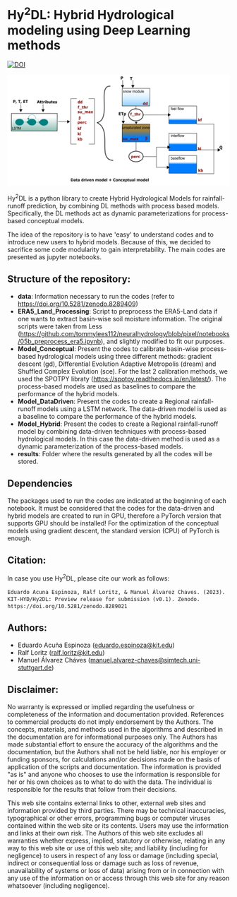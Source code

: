 # Hy<sup>2</sup>DL: Hybrid Hydrological modeling using Deep Learning methods

[![DOI](https://zenodo.org/badge/684006081.svg)](https://zenodo.org/badge/latestdoi/684006081)

![HybridModel](LSTM_SHM.png)

Hy<sup>2</sup>DL is a python library to create Hybrid Hydrological Models for rainfall-runoff prediction, by combining DL methods with process based models. Specifically, the DL methods act as dynamic parameterizations for process-based conceptual models.

The idea of the repository is to have 'easy' to understand codes and to introduce new users to hybrid models. Because of this, we decided to sacrifice some code modularity to gain interpretability. The main codes are presented as jupyter notebooks.

## Structure of the repository:

- **data**: Information necessary to run the codes (refer to https://doi.org/10.5281/zenodo.8289409)
- **ERA5_Land_Processing**: Script to preprocess the ERA5-Land data if one wants to extract basin-wise soil moisture information. The original scripts were taken from Less (https://github.com/tommylees112/neuralhydrology/blob/pixel/notebooks/05b_preprocess_era5.ipynb), and slightly modified to fit our purposes.
- **Model_Conceptual**: Present the codes to calibrate basin-wise process-based hydrological models using three different methods: gradient descent (gd), Differential Evolution Adaptive Metropolis (dream) and Shuffled Complex Evolution (sce). For the last 2 calibration methods, we used the SPOTPY libraty (https://spotpy.readthedocs.io/en/latest/). The process-based models are used as baselines to compare the performance of the hybrid models.
- **Model_DataDriven**: Present the codes to create a Regional rainfall-runoff models using a LSTM network. The data-driven model is used as a baseline to compare the performance of the hybrid models. 
- **Model_Hybrid**: Present the codes to create a Regional rainfall-runoff model by combining data-driven techniques with process-based hydrological models. In this case the data-driven method is used as a dynamic parameterization of the process-based models.
- **results**: Folder where the results generated by all the codes will be stored.

## Dependencies
The packages used to run the codes are indicated at the beginning of each notebook. It must be considered that the codes for the data-driven and hybrid models are created to run in GPU, therefore a PyTorch version that supports GPU should be installed! For the optimization of the conceptual models using gradient descent, the standard version (CPU) of PyTorch is enough.

## Citation:
In case you use Hy<sup>2</sup>DL, please cite our work as follows:

```
Eduardo Acuna Espinoza, Ralf Loritz, & Manuel Álvarez Chaves. (2023). KIT-HYD/Hy2DL: Preview release for submission (v0.1). Zenodo. https://doi.org/10.5281/zenodo.8289021
```

## Authors:
 - Eduardo Acuña Espinoza (eduardo.espinoza@kit.edu)
 - Ralf Loritz (ralf.loritz@kit.edu)
 - Manuel Álvarez Cháves (manuel.alvarez-chaves@simtech.uni-stuttgart.de)

 ## Disclaimer:
 No warranty is expressed or implied regarding the usefulness or completeness of the information and documentation provided. References to commercial products do not imply endorsement by the Authors. The concepts, materials, and methods used in the algorithms and described in the documentation are for informational purposes only. The Authors has made substantial effort to ensure the accuracy of the algorithms and the documentation, but the Authors shall not be held liable, nor his employer or funding sponsors, for calculations and/or decisions made on the basis of application of the scripts and documentation. The information is provided "as is" and anyone who chooses to use the information is responsible for her or his own choices as to what to do with the data. The individual is responsible for the results that follow from their decisions.

This web site contains external links to other, external web sites and information provided by third parties. There may be technical inaccuracies, typographical or other errors, programming bugs or computer viruses contained within the web site or its contents. Users may use the information and links at their own risk. The Authors of this web site excludes all warranties whether express, implied, statutory or otherwise, relating in any way to this web site or use of this web site; and liability (including for negligence) to users in respect of any loss or damage (including special, indirect or consequential loss or damage such as loss of revenue, unavailability of systems or loss of data) arising from or in connection with any use of the information on or access through this web site for any reason whatsoever (including negligence).
